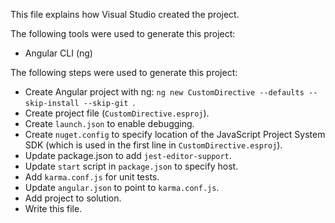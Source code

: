 This file explains how Visual Studio created the project.

The following tools were used to generate this project:
- Angular CLI (ng)

The following steps were used to generate this project:
- Create Angular project with ng: `ng new CustomDirective --defaults --skip-install --skip-git `.
- Create project file (`CustomDirective.esproj`).
- Create `launch.json` to enable debugging.
- Create `nuget.config` to specify location of the JavaScript Project System SDK (which is used in the first line in `CustomDirective.esproj`).
- Update package.json to add `jest-editor-support`.
- Update `start` script in `package.json` to specify host.
- Add `karma.conf.js` for unit tests.
- Update `angular.json` to point to `karma.conf.js`.
- Add project to solution.
- Write this file.
